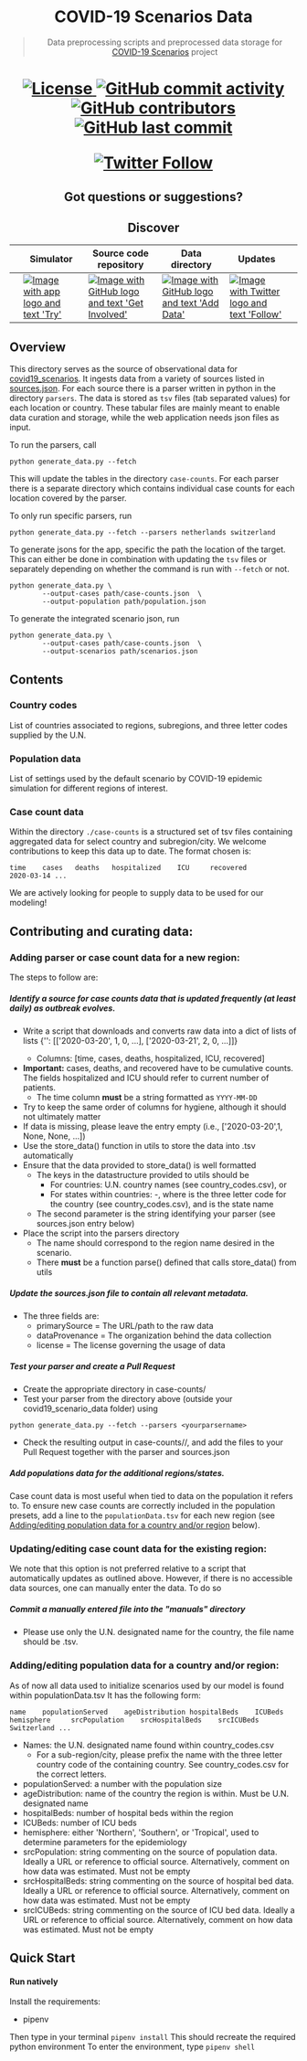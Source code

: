 <h1 align="center">
  COVID-19 Scenarios Data
</h1>

<blockquote>
  <p align="center">
    Data preprocessing scripts and preprocessed data storage for
    <a href="https://github.com/neherlab/covid19_scenarios">COVID-19 Scenarios</a> project
  </p>
</blockquote>

<h1 align="center" />

<p align="center">
  <a href="https://github.com/neherlab/covid19_scenarios/blob/master/LICENSE">
    <img src="https://img.shields.io/badge/license-mixed-yellow.svg" alt="License" />
  </a>

  <a href="https://github.com/neherlab/covid19_scenarios/commits">
    <img
      src="https://img.shields.io/github/commit-activity/m/neherlab/covid19_scenarios"
      alt="GitHub commit activity"
    />
  </a>

  <a href="https://github.com/neherlab/covid19_scenarios/graphs/contributors">
    <img
      src="https://img.shields.io/github/contributors/neherlab/covid19_scenarios?logo=github&label=data%20contributors"
      alt="GitHub contributors"
    />
  </a>

  <a href="https://github.com/neherlab/covid19_scenarios/commits">
    <img
      src="https://img.shields.io/github/last-commit/neherlab/covid19_scenarios?logo=github"
      alt="GitHub last commit"
    />
  </a>
</p>

<p align="center">
  <a href="https://twitter.com/richardneher">
    <img src="https://img.shields.io/twitter/follow/richardneher?style=social" alt="Twitter Follow" />
  </a>
</p>

<h2 align="center">
Got questions or suggestions?
</h2>

<h2 align="center">
Discover
</h2>

<p align="center" width="99%">
<table width="100%">

<thead>
<tr>
<th>    </th>
<th>Simulator</th>
<th>Source code repository</th>
<th>Data directory</th>
<th>Updates</th>
<th>    </th>
</tr>
</thead>

<tbody>

<tr>

<td></td>

<td>
<a alt="Link to the app" href="https://neherlab.org/covid19/">
<img
  alt="Image with app logo and text 'Try'"
  src="https://user-images.githubusercontent.com/9403403/77235707-6ae88800-6bb8-11ea-90ff-22db107b6045.png"
/>
</a>
</td>

<td>
<a alt="Link to the main repo" href="https://github.com/neherlab/covid19_scenarios">
<img
  alt="Image with GitHub logo and text 'Get Involved'"
  src="https://user-images.githubusercontent.com/9403403/77235706-6a4ff180-6bb8-11ea-8390-99b100d8035c.png"
/>
</a>
</td>

<td>
<a alt="Link to the data repo" href="https://github.com/neherlab/covid19_scenarios/tree/master/data">
<img
  alt="Image with GitHub logo and text 'Add Data'"
  src="https://user-images.githubusercontent.com/9403403/77235705-69b75b00-6bb8-11ea-8b21-f4aaf0ec60e7.png"
/>
</a>
</td>

<td>
<a alt="Link to Twitter" href="https://twitter.com/richardneher">
<img
  alt="Image with Twitter logo and text 'Follow'"
  src="https://user-images.githubusercontent.com/9403403/77235708-6b811e80-6bb8-11ea-80db-ecbc2185fb8b.png"
/>
</a>
</td>

<td></td>

</tr>

</tbody>

</table>
</p>

## Overview

This directory serves as the source of observational data for [covid19_scenarios](https://neherlab.org/covid19/). It
ingests data from a variety of sources listed in [sources.json](sources.json). For each source there is a parser written
in python in the directory `parsers`. The data is stored as `tsv` files (tab separated values) for each location or
country. These tabular files are mainly meant to enable data curation and storage, while the web application needs json
files as input.

To run the parsers, call

```shell
python generate_data.py --fetch
```

This will update the tables in the directory `case-counts`. For each parser there is a separate directory which contains
individual case counts for each location covered by the parser.

To only run specific parsers, run

```shell
python generate_data.py --fetch --parsers netherlands switzerland
```

To generate jsons for the app, specific the path the location of the target. This can either be done in combination with
updating the `tsv` files or separately depending on whether the command is run with `--fetch` or not.

```shell
python generate_data.py \
        --output-cases path/case-counts.json  \
        --output-population path/population.json
```

To generate the integrated scenario json, run

```shell
python generate_data.py \
        --output-cases path/case-counts.json  \
        --output-scenarios path/scenarios.json
```

## Contents

### Country codes

List of countries associated to regions, subregions, and three letter codes supplied by the U.N.

### Population data

List of settings used by the default scenario by COVID-19 epidemic simulation for different regions of interest.

### Case count data

Within the directory `./case-counts` is a structured set of tsv files containing aggregated data for select country and
subregion/city. We welcome contributions to keep this data up to date. The format chosen is:

```
time    cases   deaths   hospitalized    ICU     recovered
2020-03-14 ...
```

We are actively looking for people to supply data to be used for our modeling!

## Contributing and curating data:

### Adding parser or case count data for a new region:

The steps to follow are:

##### Identify a source for case counts data that is updated frequently (at least daily) as outbreak evolves.

- Write a script that downloads and converts raw data into a dict of lists of lists {'<country>': [['2020-03-20', 1, 0,
  ...], ['2020-03-21', 2, 0, ...]]}
  - Columns: [time, cases, deaths, hospitalized, ICU, recovered]
 - **Important:** cases, deaths, and recovered have to be cumulative counts. The fields hospitalized and ICU should refer to current number of patients.
   - The time column **must** be a string formatted as `YYYY-MM-DD`
  - Try to keep the same order of columns for hygiene, although it should not ultimately matter
  - If data is missing, please leave the entry empty (i.e., ['2020-03-20',1, None, None, ...])
  - Use the store_data() function in utils to store the data into .tsv automatically
- Ensure that the data provided to store_data() is well formatted
  - The keys in the datastructure provided to utils should be
    - For countries: U.N. country names (see country_codes.csv), or
    - For states within countries: <TLC>-<state>, where <TLC> is the three letter code for the country (see country_codes.csv), and <state> is the state name
  - The second parameter is the string identifying your parser (see sources.json entry below)
- Place the script into the parsers directory
  - The name should correspond to the region name desired in the scenario.
  - There **must** be a function parse() defined that calls store_data() from utils

##### Update the _sources.json_ file to contain all relevant metadata.

- The three fields are:
  - primarySource = The URL/path to the raw data
  - dataProvenance = The organization behind the data collection
  - license = The license governing the usage of data

##### Test your parser and create a Pull Request

- Create the appropriate directory in case-counts/
- Test your parser from the directory above (outside your covid19_scenario_data folder) using

```shell
python generate_data.py --fetch --parsers <yourparsername>
```

- Check the resulting output in case-counts/<yourparsername>/, and add the files to your Pull Request together with the
  parser and sources.json

##### Add populations data for the additional regions/states.

Case count data is most useful when tied to data on the population it refers to. To ensure new case counts are correctly
included in the population presets, add a line to the `populationData.tsv` for each new region (see
[Adding/editing population data for a country and/or region](#adding/editing-population-data-for-a-country-and/or-region)
below).

### Updating/editing case count data for the existing region:

We note that this option is not preferred relative to a script that automatically updates as outlined above. However, if
there is no accessible data sources, one can manually enter the data. To do so

##### Commit a manually entered file into the "manuals" directory

- Please use only the U.N. designated name for the country, the file name should be <country>.tsv.

### Adding/editing population data for a country and/or region:

As of now all data used to initialize scenarios used by our model is found within populationData.tsv It has the
following form:

    name    populationServed    ageDistribution hospitalBeds    ICUBeds    hemisphere     srcPopulation    srcHospitalBeds    srcICUBeds
    Switzerland ...

- Names: the U.N. designated name found within country_codes.csv
  - For a sub-region/city, please prefix the name with the three letter country code of the containing country. See
    country_codes.csv for the correct letters.
- populationServed: a number with the population size
- ageDistribution: name of the country the region is within. Must be U.N. designated name
- hospitalBeds: number of hospital beds within the region
- ICUBeds: number of ICU beds
- hemisphere: either 'Northern', 'Southern', or 'Tropical', used to determine parameters for the epidemiology
- srcPopulation: string commenting on the source of population data. Ideally a URL or reference to official source. Alternatively, comment on how data was estimated. Must not be empty
- srcHospitalBeds: string commenting on the source of hospital bed data. Ideally a URL or reference to official source. Alternatively, comment on how data was estimated. Must not be empty
- srcICUBeds: string commenting on the source of ICU bed data. Ideally a URL or reference to official source. Alternatively, comment on how data was estimated. Must not be empty

## Quick Start

#### Run natively

Install the requirements:

- pipenv

Then type in your terminal `pipenv install` This should recreate the required python environment To enter the
environment, type `pipenv shell`
